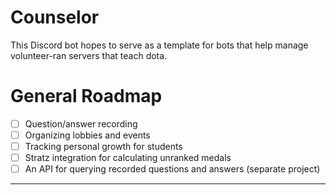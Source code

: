 # Counselor

This Discord bot hopes to serve as a template for bots that help manage volunteer-ran servers that teach dota.

# General Roadmap

- [ ] Question/answer recording
- [ ] Organizing lobbies and events
- [ ] Tracking personal growth for students
- [ ] Stratz integration for calculating unranked medals
- [ ] An API for querying recorded questions and answers (separate project)

---